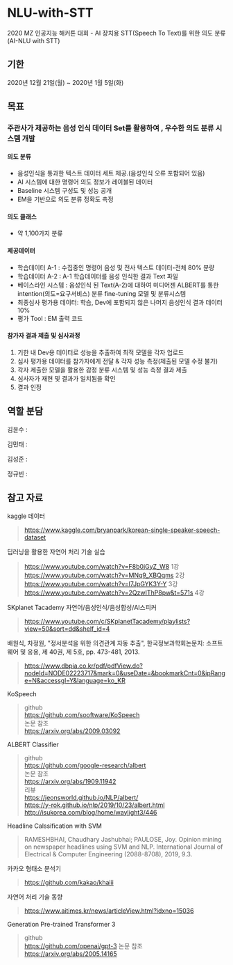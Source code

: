 # NLU-with-STT
2020 MZ 인공지능 해커톤 대회 - AI 장치용 STT(Speech To Text)를 위한 의도 분류 (AI-NLU with STT)

## 기한
2020년 12월 21일(월) ~ 2020년 1월 5일(화)

## 목표

### 주관사가 제공하는 음성 인식 데이터 Set를 활용하여 , 우수한 의도 분류 시스템 개발

#### 의도 분류
+ 음성인식을 통과한 텍스트 데이터 세트 제공.(음성인식 오류 포함되어 있음)
+ AI 시스템에 대한 명령어 의도 정보가 레이블된 데이터
+ Baseline 시스템 구성도 및 성능 공개
+ EM을 기반으로 의도 분류 정확도 측정

#### 의도 클래스
+ 약 1,100가지 분류 

#### 제공데이터
+ 학습데이터 A-1 : 수집중인 명령어 음성 및 전사 텍스트 데이터-전체 80% 분량
+ 학습데이터 A-2 : A-1 학습데이터를 음성 인식한 결과 Text 파일
+ 베이스라인 시스템 : 음성인식 된 Text(A-2)에 대하여 미디어젠 ALBERT를 통한 intention(의도=요구서비스) 분류 fine-tuning 모델 및 분류시스템
+ 최종심사 평가용 데이터: 학습, Dev에 포함되지 않은 나머지 음성인식 결과 데이터 10%
+ 평가 Tool : EM 출력 코드

#### 참가자 결과 제출 및 심사과정
1. 기한 내 Dev용 데이터로 성능을 추출하여 최적 모델을 각자 업로드
2. 심사 평가용 데이터를 참가자에게 전달 & 각자 성능 측정(제출된 모델 수정 불가)
3. 각자 제출한 모델을 활용한 감정 분류 시스템 및 성능 측정 결과 제출
4. 심사자가 재현 및 결과가 일치됨을 확인
5. 결과 인정

## 역할 분담
김윤수 :

김민태 :

김성준 :

정규빈 :

## 참고 자료
kaggle 데이터
> https://www.kaggle.com/bryanpark/korean-single-speaker-speech-dataset

딥러닝을 활용한 자연어 처리 기술 실습
> https://www.youtube.com/watch?v=F8b0jGyZ_W8 1강    
> https://www.youtube.com/watch?v=MNq9_XBQqms 2강    
> https://www.youtube.com/watch?v=I7JpGYK3Y-Y 3강    
> https://www.youtube.com/watch?v=2QzwIThP8pw&t=571s 4강

SKplanet Tacademy 자연어/음성인식/음성합성/AI스피커
> https://www.youtube.com/c/SKplanetTacademy/playlists?view=50&sort=dd&shelf_id=4

배원식, 차정원, "정서분석을 위한 의견관계 자동 추출", 한국정보과학회논문지: 소프트웨어 및 응용, 제 40권, 제 5호, pp. 473-481, 2013.
> https://www.dbpia.co.kr/pdf/pdfView.do?nodeId=NODE02223717&mark=0&useDate=&bookmarkCnt=0&ipRange=N&accessgl=Y&language=ko_KR

KoSpeech
> github    
> https://github.com/sooftware/KoSpeech    
> 논문 참조    
> https://arxiv.org/abs/2009.03092

ALBERT Classifier
> github    
> https://github.com/google-research/albert    
> 논문 참조    
> https://arxiv.org/abs/1909.11942    
> 리뷰    
> https://jeonsworld.github.io/NLP/albert/    
> https://y-rok.github.io/nlp/2019/10/23/albert.html    
> http://isukorea.com/blog/home/waylight3/446

Headline Calssification with SVM
> RAMESHBHAI, Chaudhary Jashubhai; PAULOSE, Joy. Opinion mining on newspaper headlines using SVM and NLP. International Journal of Electrical & Computer Engineering (2088-8708), 2019, 9.3.

카카오 형태소 분석기    
> https://github.com/kakao/khaiii    

자연어 처리 기술 동향
> https://www.aitimes.kr/news/articleView.html?idxno=15036

Generation Pre-trained Transformer 3
> github    
> https://github.com/openai/gpt-3
> 논문 참조    
> https://arxiv.org/abs/2005.14165
